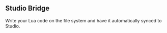 ## Studio Bridge

Write your Lua code on the file system and have it automatically synced to Studio.
